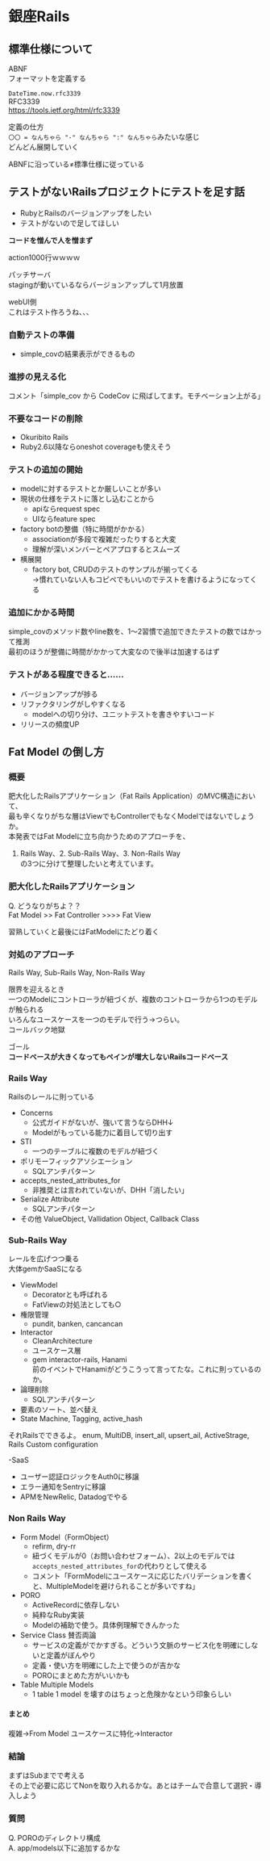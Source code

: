 # 銀座Rails

## 標準仕様について

ABNF  
フォーマットを定義する

`DateTime.now.rfc3339`  
RFC3339  
https://tools.ietf.org/html/rfc3339

定義の仕方  
`〇〇 = なんちゃら "-" なんちゃら ":" なんちゃら`みたいな感じ  
どんどん展開していく

ABNFに沿っている≠標準仕様に従っている


## テストがないRailsプロジェクトにテストを足す話

- RubyとRailsのバージョンアップをしたい
- テストがないので足してほしい

**コードを憎んで人を憎まず**

action1000行ｗｗｗｗ

パッチサーバ  
stagingが動いているならバージョンアップして1月放置

webUI側  
これはテスト作ろうね、、、

### 自動テストの準備
  - simple_covの結果表示ができるもの  
  
### 進捗の見える化
  コメント「simple_cov から CodeCov に飛ばしてます。モチベーション上がる」

###  不要なコードの削除
  - Okuribito Rails
  - Ruby2.6以降ならoneshot coverageも使えそう
  
###  テストの追加の開始
  - modelに対するテストとか厳しいことが多い
  - 現状の仕様をテストに落とし込むことから
     - apiならrequest spec
     - UIならfeature spec
  - factory botの整備（特に時間がかかる）
    - associationが多段で複雑だったりすると大変
    - 理解が深いメンバーとペアプロするとスムーズ
  - 横展開
    - factory bot, CRUDのテストのサンプルが揃ってくる  
    →慣れていない人もコピペでもいいのでテストを書けるようになってくる


### 追加にかかる時間

simple_covのメソッド数やline数を、1〜2習慣で追加できたテストの数ではかって推測  
最初のほうが整備に時間がかかって大変なので後半は加速するはず

### テストがある程度できると……  
- バージョンアップが捗る
- リファクタリングがしやすくなる
  - modelへの切り分け、ユニットテストを書きやすいコード
- リリースの頻度UP



## Fat Model の倒し方

### 概要

肥大化したRailsアプリケーション（Fat Rails Application）のMVC構造において、  
最も辛くなりがちな層はViewでもControllerでもなくModelではないでしょうか。  
本発表ではFat Modelに立ち向かうためのアプローチを、  
1. Rails Way、2. Sub-Rails Way、3. Non-Rails Way  
の3つに分けて整理したいと考えています。


### 肥大化したRailsアプリケーション  

Q. どうなりがちよ？？  
Fat Model >> Fat Controller >>>> Fat View

習熟していくと最後にはFatModelにたどり着く

### 対処のアプローチ
Rails Way, Sub-Rails Way, Non-Rails Way

限界を迎えるとき  
一つのModelにコントローラが紐づくが、複数のコントローラから1つのモデルが触られる  
いろんなユースケースを一つのモデルで行う→つらい。  
コールバック地獄

ゴール  
**コードベースが大きくなってもペインが増大しないRailsコードベース**


### Rails Way
Railsのレールに則っている

- Concerns
  - 公式ガイドがないが、強いて言うならDHH↓
  - Modelがもっている能力に着目して切り出す
- STI
  - 一つのテーブルに複数のモデルが紐づく
- ポリモーフィックアソシエーション
  - SQLアンチパターン
- accepts_nested_attributes_for
  - 非推奨とは言われていないが、DHH「消したい」
- Serialize Attribute
  - SQLアンチパターン
- その他 ValueObject, Vallidation Object, Callback Class


### Sub-Rails Way
レールを広げつつ乗る  
大体gemかSaaSになる

- ViewModel
  - Decoratorとも呼ばれる
  - FatViewの対処法としても○
- 権限管理
  - pundit, banken, cancancan
- Interactor
  - CleanArchitecture
  - ユースケース層
  - gem interactor-rails, Hanami  
  前のイベントでHanamiがどうこうって言ってたな。これに則っているのか。
- 論理削除
  - SQLアンチパターン
- 要素のソート、並べ替え
- State Machine, Tagging, active_hash

それRailsでできるよ。
enum, MultiDB, insert_all, upsert_ail, ActiveStrage, Rails Custom configuration

-SaaS
  - ユーザー認証ロジックをAuth0に移譲
  - エラー通知をSentryに移譲
  - APMをNewRelic, Datadogでやる


### Non Rails Way

- Form Model（FormObject）
  - refirm, dry-rr
  - 紐づくモデルが0（お問い合わせフォーム）、2以上のモデルでは`accepts_nested_attributes_for`の代わりとして使える
  - コメント「FormModelにユースケースに応じたバリデーションを書くと、MultipleModelを避けられることが多いですね」
- PORO
  - ActiveRecordに依存しない
  - 純粋なRuby実装
  - Modelの補助で使う。具体例理解できんかった
- Service Class 賛否両論
  - サービスの定義がでかすぎる。どういう文脈のサービス化を明確にしないと定義がぼんやり
  - 定義・使い方を明確にした上で使うのが吉かな
  - POROにまとめた方がいいかも
- Table Multiple Models
  - 1 table 1 model を壊すのはちょっと危険かなという印象らしい
  
#### まとめ
複雑→From Model
ユースケースに特化→Interactor

### 結論
まずはSubまでで考える  
その上で必要に応じてNonを取り入れるかな。あとはチームで合意して選択・導入しよう

### 質問

Q. POROのディレクトリ構成  
A. app/models以下に追加するかな
